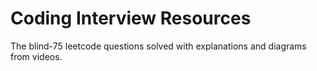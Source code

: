 # Coding Interview Resources
The blind-75 leetcode questions solved with explanations and diagrams from videos.
